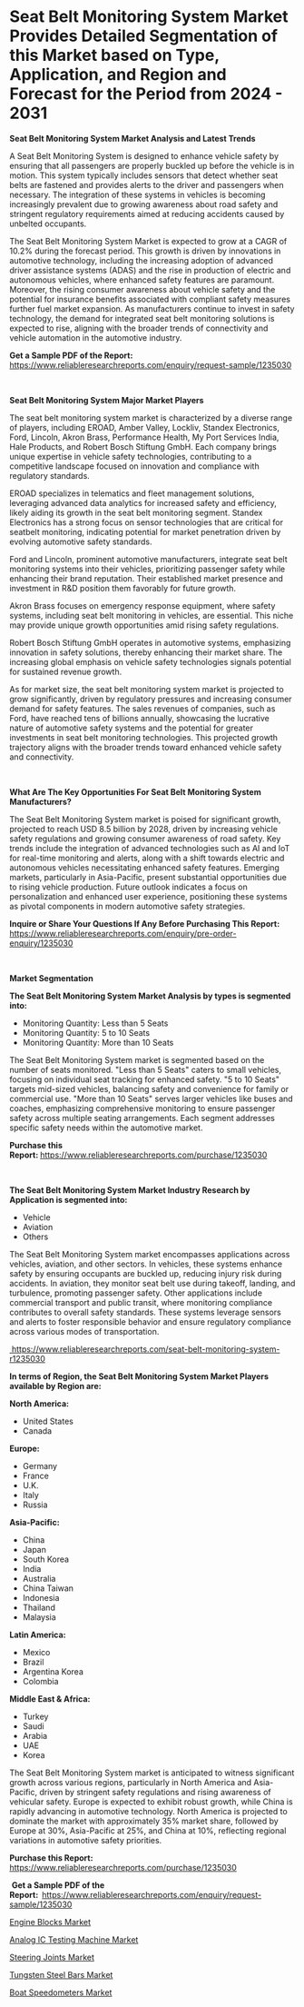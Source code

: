<p><h1>Seat Belt Monitoring System Market Provides Detailed Segmentation of this Market based on Type, Application, and Region and Forecast for the Period from 2024 - 2031</h1></p><p><strong>Seat Belt Monitoring System Market Analysis and Latest Trends</strong></p>
<p><p>A Seat Belt Monitoring System is designed to enhance vehicle safety by ensuring that all passengers are properly buckled up before the vehicle is in motion. This system typically includes sensors that detect whether seat belts are fastened and provides alerts to the driver and passengers when necessary. The integration of these systems in vehicles is becoming increasingly prevalent due to growing awareness about road safety and stringent regulatory requirements aimed at reducing accidents caused by unbelted occupants.</p><p>The Seat Belt Monitoring System Market is expected to grow at a CAGR of 10.2% during the forecast period. This growth is driven by innovations in automotive technology, including the increasing adoption of advanced driver assistance systems (ADAS) and the rise in production of electric and autonomous vehicles, where enhanced safety features are paramount. Moreover, the rising consumer awareness about vehicle safety and the potential for insurance benefits associated with compliant safety measures further fuel market expansion. As manufacturers continue to invest in safety technology, the demand for integrated seat belt monitoring solutions is expected to rise, aligning with the broader trends of connectivity and vehicle automation in the automotive industry.</p></p>
<p><strong>Get a Sample PDF of the Report:&nbsp;</strong> <a href="https://www.reliableresearchreports.com/enquiry/request-sample/1235030?utm_campaign=123&utm_medium=2&utm_source=Github&utm_content=ia&utm_term=02112024&utm_id=seat-belt-monitoring-system">https://www.reliableresearchreports.com/enquiry/request-sample/1235030</a></p>
<p>&nbsp;</p>
<p><strong>Seat Belt Monitoring System Major Market Players</strong></p>
<p><p>The seat belt monitoring system market is characterized by a diverse range of players, including EROAD, Amber Valley, Lockliv, Standex Electronics, Ford, Lincoln, Akron Brass, Performance Health, My Port Services India, Hale Products, and Robert Bosch Stiftung GmbH. Each company brings unique expertise in vehicle safety technologies, contributing to a competitive landscape focused on innovation and compliance with regulatory standards.</p><p>EROAD specializes in telematics and fleet management solutions, leveraging advanced data analytics for increased safety and efficiency, likely aiding its growth in the seat belt monitoring segment. Standex Electronics has a strong focus on sensor technologies that are critical for seatbelt monitoring, indicating potential for market penetration driven by evolving automotive safety standards.</p><p>Ford and Lincoln, prominent automotive manufacturers, integrate seat belt monitoring systems into their vehicles, prioritizing passenger safety while enhancing their brand reputation. Their established market presence and investment in R&D position them favorably for future growth.</p><p>Akron Brass focuses on emergency response equipment, where safety systems, including seat belt monitoring in vehicles, are essential. This niche may provide unique growth opportunities amid rising safety regulations.</p><p>Robert Bosch Stiftung GmbH operates in automotive systems, emphasizing innovation in safety solutions, thereby enhancing their market share. The increasing global emphasis on vehicle safety technologies signals potential for sustained revenue growth.</p><p>As for market size, the seat belt monitoring system market is projected to grow significantly, driven by regulatory pressures and increasing consumer demand for safety features. The sales revenues of companies, such as Ford, have reached tens of billions annually, showcasing the lucrative nature of automotive safety systems and the potential for greater investments in seat belt monitoring technologies. This projected growth trajectory aligns with the broader trends toward enhanced vehicle safety and connectivity.</p></p>
<p>&nbsp;</p>
<p><strong>What Are The Key Opportunities For Seat Belt Monitoring System Manufacturers?</strong></p>
<p><p>The Seat Belt Monitoring System market is poised for significant growth, projected to reach USD 8.5 billion by 2028, driven by increasing vehicle safety regulations and growing consumer awareness of road safety. Key trends include the integration of advanced technologies such as AI and IoT for real-time monitoring and alerts, along with a shift towards electric and autonomous vehicles necessitating enhanced safety features. Emerging markets, particularly in Asia-Pacific, present substantial opportunities due to rising vehicle production. Future outlook indicates a focus on personalization and enhanced user experience, positioning these systems as pivotal components in modern automotive safety strategies.</p></p>
<p><strong>Inquire or Share Your Questions If Any Before Purchasing This Report:</strong> <a href="https://www.reliableresearchreports.com/enquiry/pre-order-enquiry/1235030?utm_campaign=123&utm_medium=2&utm_source=Github&utm_content=ia&utm_term=02112024&utm_id=seat-belt-monitoring-system">https://www.reliableresearchreports.com/enquiry/pre-order-enquiry/1235030</a></p>
<p>&nbsp;</p>
<p><strong>Market Segmentation</strong></p>
<p><strong>The Seat Belt Monitoring System Market Analysis by types is segmented into:</strong></p>
<p><ul><li>Monitoring Quantity: Less than 5 Seats</li><li>Monitoring Quantity: 5 to 10 Seats</li><li>Monitoring Quantity: More than 10 Seats</li></ul></p>
<p><p>The Seat Belt Monitoring System market is segmented based on the number of seats monitored. "Less than 5 Seats" caters to small vehicles, focusing on individual seat tracking for enhanced safety. "5 to 10 Seats" targets mid-sized vehicles, balancing safety and convenience for family or commercial use. "More than 10 Seats" serves larger vehicles like buses and coaches, emphasizing comprehensive monitoring to ensure passenger safety across multiple seating arrangements. Each segment addresses specific safety needs within the automotive market.</p></p>
<p><strong>Purchase this Report:&nbsp;</strong><a href="https://www.reliableresearchreports.com/purchase/1235030?utm_campaign=123&utm_medium=2&utm_source=Github&utm_content=ia&utm_term=02112024&utm_id=seat-belt-monitoring-system">https://www.reliableresearchreports.com/purchase/1235030</a></p>
<p>&nbsp;</p>
<p><strong>The Seat Belt Monitoring System Market Industry Research by Application is segmented into:</strong></p>
<p><ul><li>Vehicle</li><li>Aviation</li><li>Others</li></ul></p>
<p><p>The Seat Belt Monitoring System market encompasses applications across vehicles, aviation, and other sectors. In vehicles, these systems enhance safety by ensuring occupants are buckled up, reducing injury risk during accidents. In aviation, they monitor seat belt use during takeoff, landing, and turbulence, promoting passenger safety. Other applications include commercial transport and public transit, where monitoring compliance contributes to overall safety standards. These systems leverage sensors and alerts to foster responsible behavior and ensure regulatory compliance across various modes of transportation.</p></p>
<p><a href="https://www.reliableresearchreports.com/seat-belt-monitoring-system-r1235030?utm_campaign=123&utm_medium=2&utm_source=Github&utm_content=ia&utm_term=02112024&utm_id=seat-belt-monitoring-system">&nbsp;https://www.reliableresearchreports.com/seat-belt-monitoring-system-r1235030</a></p>
<p><strong>In terms of Region, the Seat Belt Monitoring System Market Players available by Region are:</strong></p>
<p>
    <p> <strong> North America: </strong>
        <ul>
            <li>United States</li>
            <li>Canada</li>
        </ul>
        </p> 
    <p> <strong> Europe: </strong>
        <ul>
            <li>Germany</li>
            <li>France</li>
            <li>U.K.</li>
            <li>Italy</li>
            <li>Russia</li>
        </ul>
        </p> 
    <p> <strong> Asia-Pacific: </strong>
        <ul>
            <li>China</li>
            <li>Japan</li>
            <li>South Korea</li>
            <li>India</li>
            <li>Australia</li>
            <li>China Taiwan</li>
            <li>Indonesia</li>
            <li>Thailand</li>
            <li>Malaysia</li>
        </ul>
        </p> 
    <p> <strong> Latin America: </strong>
        <ul>
            <li>Mexico</li>
            <li>Brazil</li>
            <li>Argentina Korea</li>
            <li>Colombia</li>
        </ul>
        </p> 
    <p> <strong> Middle East & Africa: </strong>
        <ul>
            <li>Turkey</li>
            <li>Saudi</li>
            <li>Arabia</li>
            <li>UAE</li>
            <li>Korea</li>
        </ul>
    </p>
    </p>
<p><p>The Seat Belt Monitoring System market is anticipated to witness significant growth across various regions, particularly in North America and Asia-Pacific, driven by stringent safety regulations and rising awareness of vehicular safety. Europe is expected to exhibit robust growth, while China is rapidly advancing in automotive technology. North America is projected to dominate the market with approximately 35% market share, followed by Europe at 30%, Asia-Pacific at 25%, and China at 10%, reflecting regional variations in automotive safety priorities.</p></p>
<p><strong>Purchase this Report: </strong><a href="https://www.reliableresearchreports.com/purchase/1235030?utm_campaign=123&utm_medium=2&utm_source=Github&utm_content=ia&utm_term=02112024&utm_id=seat-belt-monitoring-system">https://www.reliableresearchreports.com/purchase/1235030</a></p>
<p>&nbsp;<strong>Get a Sample PDF of the Report:&nbsp;&nbsp;</strong><a href="https://www.reliableresearchreports.com/enquiry/request-sample/1235030?utm_campaign=123&utm_medium=2&utm_source=Github&utm_content=ia&utm_term=02112024&utm_id=seat-belt-monitoring-system">https://www.reliableresearchreports.com/enquiry/request-sample/1235030</a></p>
<p><strong></strong></p>
<p><p><a href="https://github.com/KejsiLoshi121/Market-Research-Report-List-1/blob/main/engine-blocks-market.md?utm_campaign=123&utm_medium=2&utm_source=Github&utm_content=ia&utm_term=02112024&utm_id=seat-belt-monitoring-system">Engine Blocks Market</a></p><p><a href="https://issuu.com/reportprime-2/docs/analog-ic-testing-machine-market-si_589d1dba3b1bb1?utm_campaign=123&utm_medium=2&utm_source=Github&utm_content=ia&utm_term=02112024&utm_id=seat-belt-monitoring-system">Analog IC Testing Machine Market</a></p><p><a href="https://github.com/tacitam515l/Market-Research-Report-List-1/blob/main/steering-joints-market.md?utm_campaign=123&utm_medium=2&utm_source=Github&utm_content=ia&utm_term=02112024&utm_id=seat-belt-monitoring-system">Steering Joints Market</a></p><p><a href="https://www.linkedin.com/pulse/tungsten-steel-bars-market-size-share-competitive-landscape-d37we?utm_campaign=123&utm_medium=2&utm_source=Github&utm_content=ia&utm_term=02112024&utm_id=seat-belt-monitoring-system">Tungsten Steel Bars Market</a></p><p><a href="https://www.linkedin.com/pulse/boat-speedometers-market-forecast-global-trends-analysis-ua6ae?utm_campaign=123&utm_medium=2&utm_source=Github&utm_content=ia&utm_term=02112024&utm_id=seat-belt-monitoring-system">Boat Speedometers Market</a></p></p>